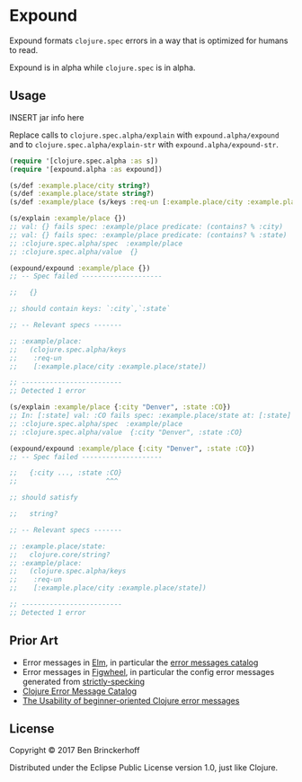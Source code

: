 # Expound

Expound formats `clojure.spec` errors in a way that is optimized for humans to read.

Expound is in alpha while `clojure.spec` is in alpha.

## Usage

INSERT jar info here

Replace calls to `clojure.spec.alpha/explain` with `expound.alpha/expound` and to `clojure.spec.alpha/explain-str` with `expound.alpha/expound-str`.

```clojure
(require '[clojure.spec.alpha :as s])
(require '[expound.alpha :as expound])

(s/def :example.place/city string?)
(s/def :example.place/state string?)
(s/def :example/place (s/keys :req-un [:example.place/city :example.place/state]))

(s/explain :example/place {})
;; val: {} fails spec: :example/place predicate: (contains? % :city)
;; val: {} fails spec: :example/place predicate: (contains? % :state)
;; :clojure.spec.alpha/spec  :example/place
;; :clojure.spec.alpha/value  {}

(expound/expound :example/place {})
;; -- Spec failed --------------------

;;   {}

;; should contain keys: `:city`,`:state`

;; -- Relevant specs -------

;; :example/place:
;;   (clojure.spec.alpha/keys
;;    :req-un
;;    [:example.place/city :example.place/state])

;; -------------------------
;; Detected 1 error

(s/explain :example/place {:city "Denver", :state :CO})
;; In: [:state] val: :CO fails spec: :example.place/state at: [:state] predicate: string?
;; :clojure.spec.alpha/spec  :example/place
;; :clojure.spec.alpha/value  {:city "Denver", :state :CO}

(expound/expound :example/place {:city "Denver", :state :CO})
;; -- Spec failed --------------------

;;   {:city ..., :state :CO}
;;                      ^^^

;; should satisfy

;;   string?

;; -- Relevant specs -------

;; :example.place/state:
;;   clojure.core/string?
;; :example/place:
;;   (clojure.spec.alpha/keys
;;    :req-un
;;    [:example.place/city :example.place/state])

;; -------------------------
;; Detected 1 error
```

## Prior Art

* Error messages in [Elm](http://elm-lang.org/), in particular the [error messages catalog](https://github.com/elm-lang/error-message-catalog)
* Error messages in [Figwheel](https://github.com/bhauman/lein-figwheel), in particular the config error messages generated from [strictly-specking](https://github.com/bhauman/strictly-specking)
* [Clojure Error Message Catalog](https://github.com/yogthos/clojure-error-message-catalog)
* [The Usability of beginner-oriented Clojure error messages](http://wiki.science.ru.nl/tfpie/images/6/6e/TFPIE16-slides-emachkasova.pdf)

## License

Copyright © 2017 Ben Brinckerhoff

Distributed under the Eclipse Public License version 1.0, just like Clojure.
